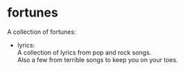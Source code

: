 fortunes
========
A collection of fortunes:

* lyrics:  
	A collection of lyrics from pop and rock songs.  
	Also a few from terrible songs to keep you on your toes.	
